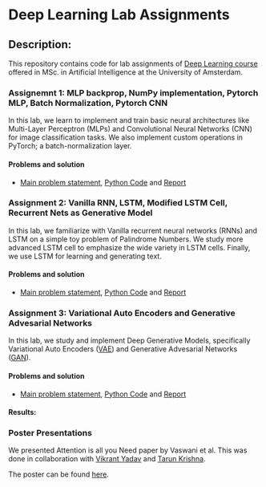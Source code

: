 # Deep Learning Lab Assignments

## Description:

This repository contains code for lab assignments of [Deep Learning course](https://uvadlc.github.io/lectures-sep2018.html#) offered in MSc. in Artificial Intelligence at the University of Amsterdam.

### Assignemnt 1: MLP backprop, NumPy implementation, Pytorch MLP, Batch Normalization, Pytorch CNN

In this lab, we learn to implement and train basic neural architectures like Multi-Layer Perceptron (MLPs) and Convolutional Neural Networks (CNN) for image classification tasks.
We also implement custom operations in PyTorch; a batch-normalization layer.

#### Problems and solution
* [Main problem statement](https://github.com/druv022/Deep_Learning_Lab/blob/master/assignment_1/assignment_1.pdf), [Python Code](https://github.com/druv022/Deep_Learning_Lab/tree/master/assignment_1/code) and [Report](https://github.com/druv022/Deep_Learning_Lab/blob/master/assignment_1/pujary_assignment1.pdf)

### Assignment 2: Vanilla RNN, LSTM, Modified LSTM Cell, Recurrent Nets as Generative Model

In this lab, we familiarize with Vanilla recurrent neural networks (RNNs) and LSTM on a simple toy problem of Palindrome Numbers. We study more advanced LSTM cell to emphasize the wide variety in LSTM cells. Finally, we use LSTM for learning and generating text.

#### Problems and solution
* [Main problem statement](https://github.com/druv022/Deep_Learning_Lab/blob/master/assignment_2/assignment_2.pdf), [Python Code](https://github.com/druv022/Deep_Learning_Lab/tree/master/assignment_2/code) and [Report](https://github.com/druv022/Deep_Learning_Lab/blob/master/assignment_2/pujary_assignment2.pdf)

### Assignment 3: Variational Auto Encoders and Generative Advesarial Networks

In this lab, we study and implement Deep Generative Models, specifically Variational Auto Encoders ([VAE](https://arxiv.org/abs/1312.6114)) and Generative Advesarial Networks ([GAN](https://papers.nips.cc/paper/5423-generative-adversarial-nets)).

#### Problems and solution
* [Main problem statement](https://github.com/druv022/Deep_Learning_Lab/blob/master/assignment_3/assignment_3.pdf), [Python Code](https://github.com/druv022/Deep_Learning_Lab/tree/master/assignment_3/code) and [Report](https://github.com/druv022/Deep_Learning_Lab/blob/master/assignment_3/pujary_assignment3.pdf)

#### Results: 



### Poster Presentations

We presented Attention is all you Need paper by Vaswani et al. This was done in collaboration with [Vikrant Yadav](https://www.linkedin.com/in/vikrant-yadav-98134496/) and [Tarun Krishna](https://github.com/KrishnaTarun).

The poster can be found [here](https://github.com/druv022/Deep_Learning_Lab/blob/master/Poster/poster.pdf).
